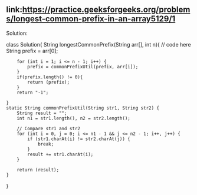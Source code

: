 ## link:https://practice.geeksforgeeks.org/problems/longest-common-prefix-in-an-array5129/1


Solution:

class Solution{
    String longestCommonPrefix(String arr[], int n){
        // code here
       String prefix = arr[0];

        for (int i = 1; i <= n - 1; i++) {
            prefix = commonPrefixUtil(prefix, arr[i]);
        }
        if(prefix.length() != 0){
            return (prefix);
        }
        return "-1";
        
    }
    static String commonPrefixUtil(String str1, String str2) {
        String result = "";
        int n1 = str1.length(), n2 = str2.length();

        // Compare str1 and str2 
        for (int i = 0, j = 0; i <= n1 - 1 && j <= n2 - 1; i++, j++) {
            if (str1.charAt(i) != str2.charAt(j)) {
                break;
            }
            result += str1.charAt(i);
        }

        return (result);
    }
}